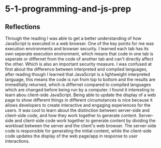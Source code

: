 # 5-1-programming-and-js-prep
## Reflections
Through the reading I was able to get a better understanding of how JavaScript is executed in a web browser. One of the key points for me was execution environments and browser security. I learned each tab has its own seperate execution environment, which means that code in one tab is seperate or differnet from the code of another tab and can't directly affect the other. Which is also an important security measure. I was confused at first about the difference between interpreted and compiled languages, after reading though I learned that JavaScript is a lightweight interpreted language, this means the code is run from top to bottom and the results are immeditally returned, which is differnet compared to compiled languages which are changed before being run by a computer. I found it interesting to learn abou client-side JavaScript. Being able to update the display of a web page to show different things in different circumstances is nice because it allows developers to create interactive and engaging experiences for the users. It was cool to learn about the distinction between server-side and client-side code, and how they work together to generate content. Server-side and client-side code work together to generate content by dividing the workload between the server and the client's web browser. The server-side code is responsible for generating the initial content, while the client-side code updates the display of the web page/app in response to user interactions.
